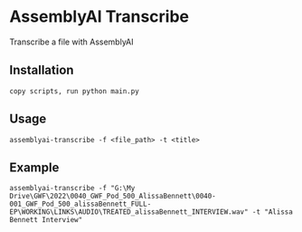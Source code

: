 # AssemblyAI Transcribe

Transcribe a file with AssemblyAI

## Installation

```
copy scripts, run python main.py
```

## Usage

```
assemblyai-transcribe -f <file_path> -t <title>
```

## Example

```
assemblyai-transcribe -f "G:\My Drive\GWF\2022\0040_GWF_Pod_500_AlissaBennett\0040-001_GWF_Pod_500_alissaBennett_FULL-EP\WORKING\LINKS\AUDIO\TREATED_alissaBennett_INTERVIEW.wav" -t "Alissa Bennett Interview"
```
